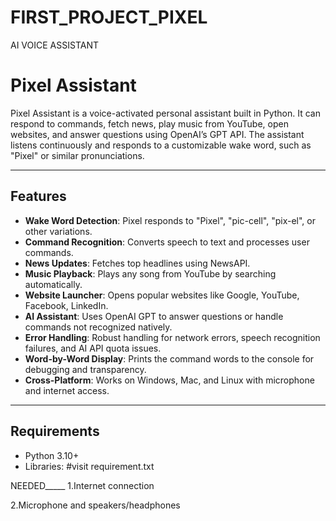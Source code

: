 # FIRST_PROJECT_PIXEL
AI VOICE ASSISTANT


# Pixel Assistant

Pixel Assistant is a voice-activated personal assistant built in Python. It can respond to commands, fetch news, play music from YouTube, open websites, and answer questions using OpenAI’s GPT API. The assistant listens continuously and responds to a customizable wake word, such as "Pixel" or similar pronunciations.

---

## Features

- **Wake Word Detection**: Pixel responds to "Pixel", "pic-cell", "pix-el", or other variations.
- **Command Recognition**: Converts speech to text and processes user commands.
- **News Updates**: Fetches top headlines using NewsAPI.
- **Music Playback**: Plays any song from YouTube by searching automatically.
- **Website Launcher**: Opens popular websites like Google, YouTube, Facebook, LinkedIn.
- **AI Assistant**: Uses OpenAI GPT to answer questions or handle commands not recognized natively.
- **Error Handling**: Robust handling for network errors, speech recognition failures, and AI API quota issues.
- **Word-by-Word Display**: Prints the command words to the console for debugging and transparency.
- **Cross-Platform**: Works on Windows, Mac, and Linux with microphone and internet access.

---

## Requirements

- Python 3.10+
- Libraries:
 #visit requirement.txt


NEEDED_____
1.Internet connection

2.Microphone and speakers/headphones
